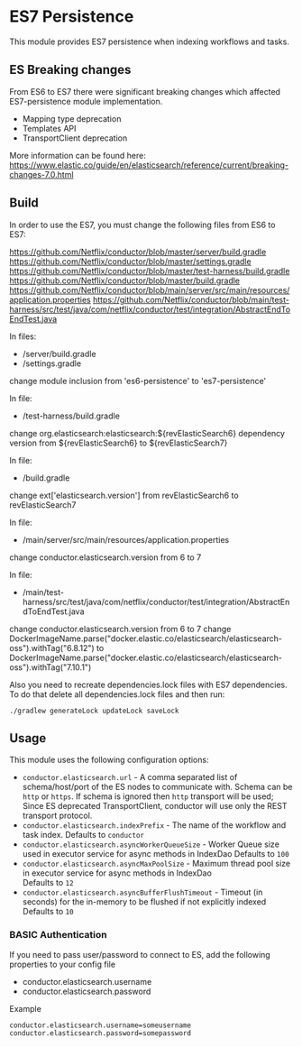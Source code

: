 # ES7 Persistence

This module provides ES7 persistence when indexing workflows and tasks.

## ES Breaking changes

From ES6 to ES7 there were significant breaking changes which affected ES7-persistence module implementation.
* Mapping type deprecation
* Templates API
* TransportClient deprecation

More information can be found here: https://www.elastic.co/guide/en/elasticsearch/reference/current/breaking-changes-7.0.html


## Build

In order to use the ES7, you must change the following files from ES6 to ES7:


https://github.com/Netflix/conductor/blob/master/server/build.gradle
https://github.com/Netflix/conductor/blob/master/settings.gradle
https://github.com/Netflix/conductor/blob/master/test-harness/build.gradle
https://github.com/Netflix/conductor/blob/master/build.gradle
https://github.com/Netflix/conductor/blob/main/server/src/main/resources/application.properties
https://github.com/Netflix/conductor/blob/main/test-harness/src/test/java/com/netflix/conductor/test/integration/AbstractEndToEndTest.java

In files:
- /server/build.gradle
- /settings.gradle

change module inclusion from 'es6-persistence' to 'es7-persistence'


In file:
 
- /test-harness/build.gradle

change org.elasticsearch:elasticsearch:${revElasticSearch6} dependency version from ${revElasticSearch6} to ${revElasticSearch7}


In file:
 
- /build.gradle

change ext['elasticsearch.version'] from revElasticSearch6 to revElasticSearch7


In file:
 
- /main/server/src/main/resources/application.properties

change conductor.elasticsearch.version from 6 to 7


In file:
 
- /main/test-harness/src/test/java/com/netflix/conductor/test/integration/AbstractEndToEndTest.java

change conductor.elasticsearch.version from 6 to 7
change DockerImageName.parse("docker.elastic.co/elasticsearch/elasticsearch-oss").withTag("6.8.12") to DockerImageName.parse("docker.elastic.co/elasticsearch/elasticsearch-oss").withTag("7.10.1")

Also you need to recreate dependencies.lock files with ES7 dependencies. To do that delete all dependencies.lock files and then run: 

```
./gradlew generateLock updateLock saveLock
```

## Usage

This module uses the following configuration options:

* `conductor.elasticsearch.url` - A comma separated list of schema/host/port of the ES nodes to communicate with.
Schema can be `http` or `https`. If schema is ignored then `http` transport will be used;
Since ES deprecated TransportClient, conductor will use only the  REST transport protocol.
* `conductor.elasticsearch.indexPrefix` - The name of the workflow and task index.
Defaults to `conductor`
* `conductor.elasticsearch.asyncWorkerQueueSize` - Worker Queue size used in executor service for async methods in IndexDao 
Defaults to `100`
* `conductor.elasticsearch.asyncMaxPoolSize` - Maximum thread pool size in executor service for async methods in IndexDao        
Defaults to `12`
* `conductor.elasticsearch.asyncBufferFlushTimeout` - Timeout (in seconds) for the in-memory to be flushed if not explicitly indexed
Defaults to `10`

### BASIC Authentication
If you need to pass user/password to connect to ES, add the following properties to your config file
* conductor.elasticsearch.username
* conductor.elasticsearch.password

Example
```
conductor.elasticsearch.username=someusername
conductor.elasticsearch.password=somepassword
```
